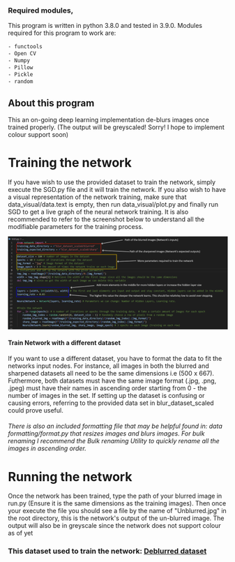 ### Required modules, 
This program is written in python 3.8.0 and tested in 3.9.0.
Modules required for this program to work are:
```
- functools
- Open CV
- Numpy
- Pillow
- Pickle
- random
```
## About this program
This an on-going deep learning implementation de-blurs images once trained properly. (The output will be greyscaled! Sorry! I hope to implement colour support soon)

# Training the network
If you have wish to use the provided dataset to train the network, simply execute the SGD.py file and it will train the network. If you also wish to have a visual representation of the network training, make sure that data_visual/data.text is empty, then run data_visual/plot.py and finally run SGD to get a live graph of the neural network training. It is also recommended to refer to the screenshot below to understand all the modifiable parameters for the training process.

![Training_paramenters](https://github.com/ManindraDeMel/Deep-Deblurring/blob/main/Screenshots/How_to_train.png)

#### Train Network with a different dataset
If you want to use a different dataset, you have to format the data to fit the networks input nodes. For instance, all images in both the blurred and sharpened datasets all need to be the same dimensions i.e (500 x 667). Futhermore, both datasets must have the same image format (.jpg, .png, .jpeg) must have their names in ascending order starting from 0 - the number of images in the set. If setting up the dataset is confusing or causing errors, referring to the provided data set in blur_dataset_scaled could prove useful. 


###### There is also an included formatting file that may be helpful found in: data formatting/format.py that resizes images and blurs images. For bulk renaming I recommend the Bulk renaming Utility to quickly rename all the images in ascending order.

# Running the network
Once the network has been trained, type the path of your blurred image in run.py (Ensure it is the same dimensions as the training images).
Then once your execute the file you should see a file by the name of "Unblurred.jpg" in the root directory, this is the network's output of the un-blurred image. The output will also be in greyscale since the network does not support colour as of yet

### This dataset used to train the network: [Deblurred dataset](https://www.kaggle.com/kwentar/blur-dataset)






